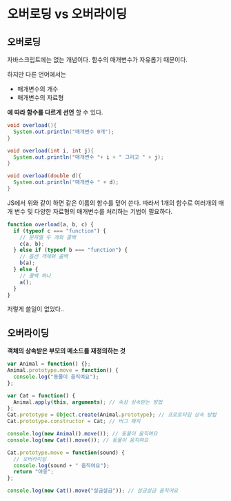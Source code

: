 # 오버로딩 vs 오버라이딩

## 오버로딩

자바스크립트에는 없는 개념이다. 함수의 매개변수가 자유롭기 때문이다.

하지만 다른 언어에서는

- 매개변수의 개수
- 매개변수의 자료형

**에 따라 함수를 다르게 선언** 할 수 있다.

```java
void overload(){
  System.out.println("매개변수 0개");
}

void overload(int i, int j){
  System.out.println("매개변수 "+ i + " 그리고 " + j);
}

void overload(double d){
  System.out.println("매개변수 " + d);
}
```

JS에서 위와 같이 하면 같은 이름의 함수를 덮어 쓴다. 따라서 1개의 함수로 여러개의 매개 변수 및 다양한 자료형의 매개변수를 처리하는 기법이 필요하다.

```js
function overload(a, b, c) {
  if (typeof c === "function") {
    // 문자열 두 개와 콜백
    c(a, b);
  } else if (typeof b === "function") {
    // 옵션 객체와 콜백
    b(a);
  } else {
    // 콜백 하나
    a();
  }
}
```

저렇게 쓸일이 없었다..

## 오버라이딩

**객체의 상속받은 부모의 메소드를 재정의하는 것**

```js
var Animal = function() {};
Animal.prototype.move = function() {
  console.log("동물이 움직여요");
};

var Cat = function() {
  Animal.apply(this, arguments); // 속성 상속받는 방법
};
Cat.prototype = Object.create(Animal.prototype); // 프로토타입 상속 방법
Cat.prototype.constructor = Cat; // 버그 패치

console.log(new Animal().move()); // 동물이 움직여요
console.log(new Cat().move()); // 동물이 움직여요

Cat.prototype.move = function(sound) {
  // 오버라이딩
  console.log(sound + " 움직여요");
  return "야옹";
};

console.log(new Cat().move("살금살금")); // 살금살금 움직여요
```
